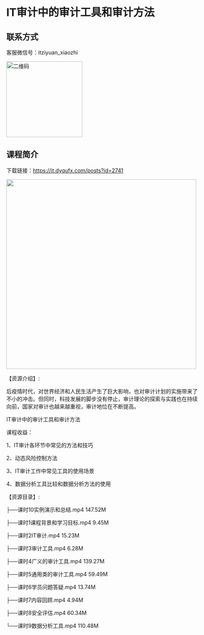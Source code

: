 # IT审计中的审计工具和审计方法

## 联系方式

客服微信号：itziyuan_xiaozhi

<img src="https://ziyuanyun.oss-cn-guangzhou.aliyuncs.com/common/20240614073449/666b82192834a.jpg" width="200" height="200" alt="二维码">

## 课程简介

下载链接：https://it.dyqufx.com/posts?id=2741

<img src="https://ziyuanyun.oss-cn-guangzhou.aliyuncs.com/yun/20240515184252/664491ac7689f.jpg" width="500" alt="">

  【资源介绍】:

 后疫情时代，对世界经济和人民生活产生了巨大影响，也对审计计划的实施带来了不小的冲击。但同时，科技发展的脚步没有停止，审计理论的探索与实践也在持续向前，国家对审计也越来越重视，审计地位在不断提高。

 IT审计中的审计工具和审计方法



 课程收益：

 1、IT审计各环节中常见的方法和技巧

 2、动态风险控制方法

 3、IT审计工作中常见工具的使用场景

 4、数据分析工具比较和数据分析方法的使用

 【资源目录】:

 ├──课时10实例演示和总结.mp4 147.52M

 ├──课时1课程背景和学习目标.mp4 9.45M

 ├──课时2IT审计.mp4 15.23M

 ├──课时3审计工具.mp4 6.28M

 ├──课时4广义的审计工具.mp4 139.27M

 ├──课时5通用类的审计工具.mp4 59.49M

 ├──课时6学员问题答疑.mp4 13.74M

 ├──课时7内容回顾.mp4 4.94M

 ├──课时8安全评估.mp4 60.34M

 └──课时9数据分析工具.mp4 110.48M

  